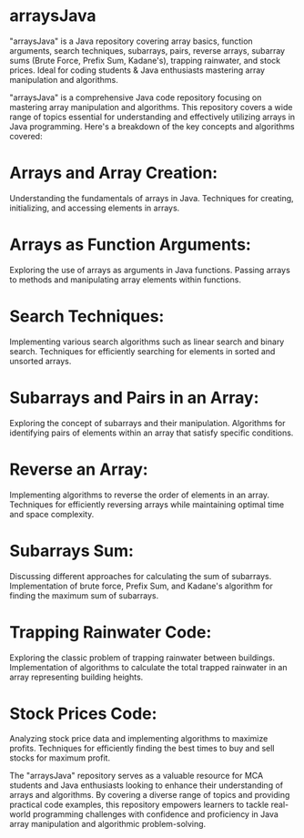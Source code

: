 # arraysJava
"arraysJava" is a Java repository covering array basics, function arguments, search techniques, subarrays, pairs, reverse arrays, subarray sums (Brute Force, Prefix Sum, Kadane's), trapping rainwater, and stock prices. Ideal for coding students &amp; Java enthusiasts mastering array manipulation and algorithms.

"arraysJava" is a comprehensive Java code repository focusing on mastering array manipulation and algorithms. This repository covers a wide range of topics essential for understanding and effectively utilizing arrays in Java programming. Here's a breakdown of the key concepts and algorithms covered:

# Arrays and Array Creation:
Understanding the fundamentals of arrays in Java.
Techniques for creating, initializing, and accessing elements in arrays.

# Arrays as Function Arguments:
Exploring the use of arrays as arguments in Java functions.
Passing arrays to methods and manipulating array elements within functions.

# Search Techniques:
Implementing various search algorithms such as linear search and binary search.
Techniques for efficiently searching for elements in sorted and unsorted arrays.

# Subarrays and Pairs in an Array:
Exploring the concept of subarrays and their manipulation.
Algorithms for identifying pairs of elements within an array that satisfy specific conditions.

# Reverse an Array:
Implementing algorithms to reverse the order of elements in an array.
Techniques for efficiently reversing arrays while maintaining optimal time and space complexity.

# Subarrays Sum:
Discussing different approaches for calculating the sum of subarrays.
Implementation of brute force, Prefix Sum, and Kadane's algorithm for finding the maximum sum of subarrays.

# Trapping Rainwater Code:
Exploring the classic problem of trapping rainwater between buildings.
Implementation of algorithms to calculate the total trapped rainwater in an array representing building heights.

# Stock Prices Code:
Analyzing stock price data and implementing algorithms to maximize profits.
Techniques for efficiently finding the best times to buy and sell stocks for maximum profit.

The "arraysJava" repository serves as a valuable resource for MCA students and Java enthusiasts looking to enhance their understanding of arrays and algorithms. By covering a diverse range of topics and providing practical code examples, this repository empowers learners to tackle real-world programming challenges with confidence and proficiency in Java array manipulation and algorithmic problem-solving.
